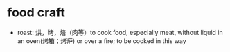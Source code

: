 # food craft

- roast: 烘，烤，焙（肉等）to cook food, especially meat, without liquid in an oven(烤箱；烤炉) or over a fire; to be cooked in this way
